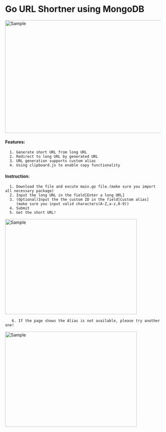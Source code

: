 # **Go URL Shortner using MongoDB**

<p align="left">
    <img src="https://i.imgur.com/z2YPfa2.png" alt="Sample"  width="623" height="365" >
    <p align="left">
</p>

#### Features:
      1. Generate short URL from long URL
      2. Redirect to long URL by generated URL
      3. URL generation supports custom alias
      4. Using clipboard.js to enable copy functionality
 
 
#### Instruction:
      1. Download the file and excute main.go file.(make sure you import all necessary package)
      2. Input the long URL in the field[Enter a long URL]
      3. (Optional)Input the the custom ID in the field[Custom alias]
         (make sure you input valid characters(A-Z,a-z,0-9))
      4. Submit
      5. Get the short URL!
     
<p align="left">
    <img src="https://i.imgur.com/B7Q47kh.png" alt="Sample"  width="426" height="308" >
    <p align="left">
</p> 

```
   6. If the page shows the Alias is not available, please try another one!
```
<p align="left">
    <img src="https://i.imgur.com/lbBe18Z.png" alt="Sample"  width="426" height="308" >
</p> 
